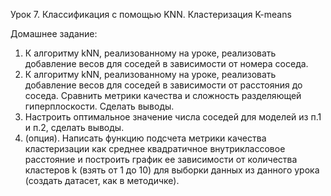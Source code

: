 Урок 7. Классификация с помощью KNN. Кластеризация K-means

Домашнее задание:
1. К алгоритму kNN, реализованному на уроке, реализовать добавление весов для соседей в зависимости от номера соседа.
2. К алгоритму kNN, реализованному на уроке, реализовать добавление весов для соседей в зависимости от расстояния до соседа. Сравнить метрики качества и сложность разделяющей гиперплоскости. Сделать выводы.
3. Настроить оптимальное значение числа соседей для моделей из п.1 и п.2, сделать выводы.
4. (опция). Написать функцию подсчета метрики качества кластеризации как среднее квадратичное внутриклассовое расстояние и построить график ее зависимости от количества кластеров k (взять от 1 до 10) для выборки данных из данного урока (создать датасет, как в методичке).
